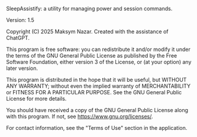 SleepAssistify: a utility for managing power and session commands.

Version: 1.5

Copyright (C) 2025 Maksym Nazar.
Created with the assistance of ChatGPT.

This program is free software: you can redistribute it and/or modify
it under the terms of the GNU General Public License as published by
the Free Software Foundation, either version 3 of the License, or
(at your option) any later version.

This program is distributed in the hope that it will be useful,
but WITHOUT ANY WARRANTY; without even the implied warranty of
MERCHANTABILITY or FITNESS FOR A PARTICULAR PURPOSE.  See the
GNU General Public License for more details.

You should have received a copy of the GNU General Public License
along with this program. If not, see <https://www.gnu.org/licenses/>.

For contact information, see the "Terms of Use" section in the application.

